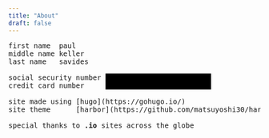 ```yaml
---
title: "About"
draft: false
---
```


<style>
  .redacted {
    background-color: black;
    color: black;
  }

  .redacted:hover {
    background-color: inherit;
  }

  .secret-link {
    text-decoration: none;
    color: inherit;
  }
  
  .secret-link:hover {
    text-decoration: none;
    color: inherit;
  }

  pre {
    overflow: auto;
    word-wrap: normal;
  }
</style>

<pre>
first name  paul
middle name keller
last name   savides

social security number <span class="redacted">content has been redacted</span>
credit card number     <span class="redacted">content has been redacted</span>

site made using [hugo](<a class="secret-link" target="_blank" href="https://gohugo.io/">https://gohugo.io/</a>)
site theme      [harbor](<a class="secret-link" target="_blank" href="https://github.com/matsuyoshi30/harbor/">https://github.com/matsuyoshi30/harbor/</a>)

special thanks to <strong>.io</strong> sites across the globe
</pre>